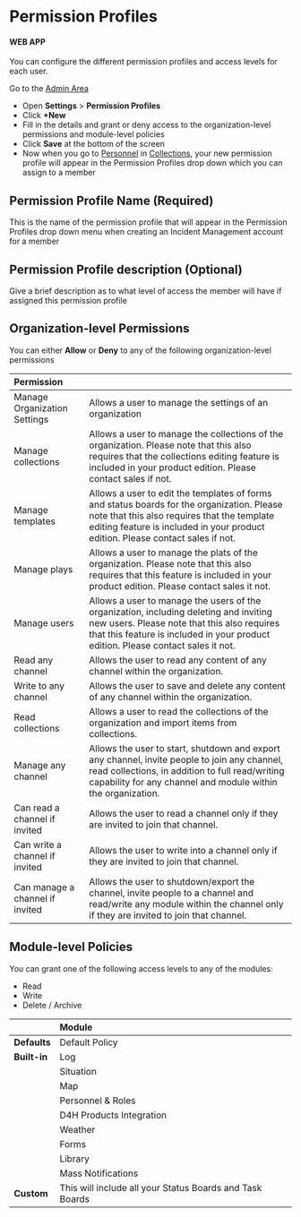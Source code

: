 # Permission Profiles

#### WEB APP

You can configure the different permission profiles and access levels for each user.  
  
Go to the [Admin Area](../)

* Open **Settings** &gt; **Permission Profiles**
* Click **+New**
* Fill in the details and grant or deny access to the organization-level permissions and module-level policies
* Click **Save** at the bottom of the screen
* Now when you go to [Personnel](../../personnel/) in [Collections](../collections/), your new permission profile will appear in the Permission Profiles drop down which you can assign to a member

## Permission Profile Name \(Required\)

This is the name of the permission profile that will appear in the Permission Profiles drop down menu when creating an Incident Management account for a member

## Permission Profile description \(Optional\)

Give a brief description as to what level of access the member will have if assigned this permission profile

## Organization-level Permissions

You can either **Allow** or **Deny** to any of the following organization-level permissions

| **Permission**  |  |
| :--- | :--- |
| Manage Organization Settings  | Allows a user to manage the settings of an organization  |
| Manage collections  | Allows a user to manage the collections of the organization. Please note that this also requires that the collections editing feature is included in your product edition. Please contact sales if not.   |
| Manage templates  | Allows a user to edit the templates of forms and status boards for the organization. Please note that this also requires that the template editing feature is included in your product edition. Please contact sales if not.   |
| Manage plays  | Allows a user to manage the plats of the organization. Please note that this also requires that this feature is included in your product edition. Please contact sales it not.   |
| Manage users   | Allows a user to manage the users of the organization, including deleting and inviting new users. Please note that this also requires that this feature is included in your product edition. Please contact sales it not.   |
| Read any channel  | Allows the user to read any content of any channel within the organization.   |
| Write to any channel  | Allows the user to save and delete any content of any channel within the organization.  |
| Read collections  | Allows a user to read the collections of the organization and import items from collections.   |
| Manage any channel  | Allows the user to start, shutdown and export any channel, invite people to join any channel, read collections, in addition to full read/writing capability for any channel and module within the organization.   |
| Can read a channel if invited  | Allows the user to read a channel only if they are invited to join that channel.   |
| Can write a channel if invited  | Allows the user to write into a channel only if they are invited to join that channel.   |
| Can manage a channel if invited  | Allows the user to shutdown/export the channel, invite people to a channel and read/write any module within the channel only if they are invited to join that channel.   |

## Module-level Policies

You can grant one of the following access levels to any of the modules:

* Read
* Write
* Delete / Archive

|  | **Module**  |
| :--- | :--- |
|  **Defaults**  | Default Policy  |
|  **Built-in**  | Log  |
|  | Situation  |
|  | Map  |
|  | Personnel & Roles  |
|  | D4H Products Integration  |
|  | Weather  |
|  | Forms  |
|  | Library  |
|  |  Mass Notifications  |
| **Custom**   | This will include all your Status Boards and Task Boards  |

